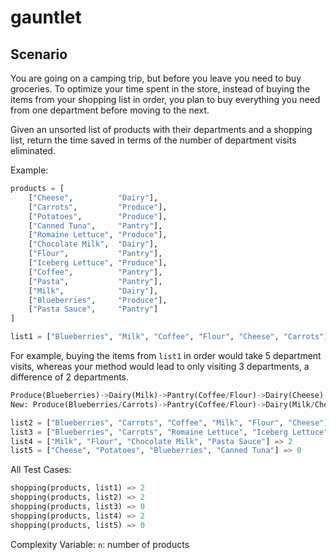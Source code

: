 # gauntlet

## Scenario 
You are going on a camping trip, but before you leave you need to buy groceries. To optimize your time spent in the store, instead of buying the items from your shopping list in order, you plan to buy everything you need from one department before moving to the next.

Given an unsorted list of products with their departments and a shopping list, return the time saved in terms of the number of department visits eliminated.

Example: 
```Python
products = [
    ["Cheese",          "Dairy"],
    ["Carrots",         "Produce"],
    ["Potatoes",        "Produce"],
    ["Canned Tuna",     "Pantry"],
    ["Romaine Lettuce", "Produce"],
    ["Chocolate Milk",  "Dairy"],
    ["Flour",           "Pantry"],
    ["Iceberg Lettuce", "Produce"],
    ["Coffee",          "Pantry"],
    ["Pasta",           "Pantry"],
    ["Milk",            "Dairy"],
    ["Blueberries",     "Produce"],
    ["Pasta Sauce",     "Pantry"]
]

list1 = ["Blueberries", "Milk", "Coffee", "Flour", "Cheese", "Carrots"]
```

For example, buying the items from `list1` in order would take 5 department visits, whereas your method would lead to only visiting 3 departments, a difference of 2 departments.

```Python
Produce(Blueberries)->Dairy(Milk)->Pantry(Coffee/Flour)->Dairy(Cheese)->Produce(Carrots) = 5 department visits
New: Produce(Blueberries/Carrots)->Pantry(Coffee/Flour)->Dairy(Milk/Cheese) = 3 department visits

list2 = ["Blueberries", "Carrots", "Coffee", "Milk", "Flour", "Cheese"] => 2
list3 = ["Blueberries", "Carrots", "Romaine Lettuce", "Iceberg Lettuce"] => 0
list4 = ["Milk", "Flour", "Chocolate Milk", "Pasta Sauce"] => 2
list5 = ["Cheese", "Potatoes", "Blueberries", "Canned Tuna"] => 0
```

All Test Cases:
```Python
shopping(products, list1) => 2
shopping(products, list2) => 2
shopping(products, list3) => 0
shopping(products, list4) => 2
shopping(products, list5) => 0
```
Complexity Variable:
`n`: number of products

